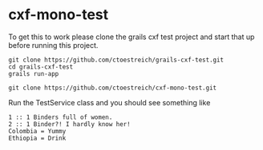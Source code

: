cxf-mono-test
=============

To get this to work please clone the grails cxf test project and start that up before running this project.

```
git clone https://github.com/ctoestreich/grails-cxf-test.git
cd grails-cxf-test
grails run-app
```

```
git clone https://github.com/ctoestreich/cxf-mono-test.git
```

Run the TestService class and you should see something like

```
1 :: 1 Binders full of women.
2 :: 1 Binder?! I hardly know her!
Colombia = Yummy
Ethiopia = Drink
```
